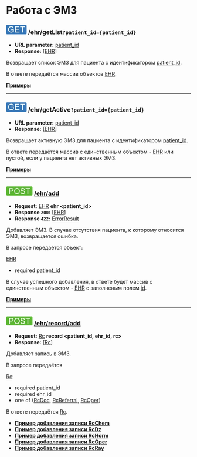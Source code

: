 Работа с ЭМЗ
============

### ![GET](../../img/get.png) /ehr/getList`?patient_id={patient_id}`
* **URL parameter:** [patient_id](../../types/types.md#ehr)
* **Response:** [[EHR](../../types/types.md#ehr)]

Возвращает список ЭМЗ для пациента с идентификатором [patient_id](../../types/types.md#ehr).

В ответе передаётся массив объектов [EHR](../../types/types.md#ehr).

**[Примеры](getList/examples/getList.md)**

---

### ![GET](../../img/get.png) /ehr/getActive`?patient_id={patient_id}`
* **URL parameter:** [patient_id](../../types/types.md#ehr)
* **Response:** [[EHR](../../types/types.md#ehr)]

Возвращает активную ЭМЗ для пациента с идентификатором [patient_id](../../types/types.md#ehr).

В ответе передаётся массив с единственным объектом - [EHR](../../types/types.md#ehr) или пустой, если у пациента нет активных ЭМЗ.

**[Примеры](getActive/examples/getActive.md)**

---

### ![POST](../../img/post.png) [/ehr/add](add/index.md)
* **Request:** [EHR](../../types/types.md#ehr) **ehr <patient_id>**
* **Response ```200```:** [[EHR](../../types/types.md#ehr)]
* **Response ```422```:** [ErrorResult](../../types/types.md#errorresult)

Добавляет ЭМЗ. В случае отсутствия пациента, к которому относится ЭМЗ, возвращается ошибка.

В запросе передаётся объект:

[EHR](../../types/types.md#ehr)
* required patient_id

В случае успешного добавления, в ответе будет массив с единственным объектом - 
[EHR](../../types/types.md#ehr) с заполненым полем [id](../../types/types.md#ehr).

**[Примеры](add/examples/add.md)**

---

### ![POST](../../img/post.png) [/ehr/record/add](record/add/index.md)
* **Request:** [Rc](../../types/types.md#rc) **record <patient_id, ehr_id, rc>**
* **Response:** [[Rc](../../types/types.md#rc)]

Добавляет запись в ЭМЗ.

В запросе передаётся

[Rc](../../types/types.md#rc):
* required patient_id
* required ehr_id
* one of ([RcDoc](../../types/types.md#rcrcdoc), [RcReferral](../../types/types.md),  [RcOper](../../types/types.md#rcrcoper))

В ответе передаётся [Rc](../../types/types.md#rc).

* **[Пример добавления записи RcChem](record/add/examples/RcChem/add.md)**
* **[Пример добавления записи RcDz](record/add/examples/RcDz/add.md)**
* **[Пример добавления записи RcHorm](record/add/examples/RcHorm/add.md)**
* **[Пример добавления записи RcOper](record/add/examples/RcOper/add.md)**
* **[Пример добавления записи RcRay](record/add/examples/RcRay/add.md)**
